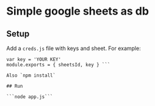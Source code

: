 # Simple google sheets as db

## Setup

Add a `creds.js` file with keys and sheet. For example:
```var sheetsId = 'YOUR GOOGLE SHEETS ID';
var key = 'YOUR KEY'
module.exports = { sheetsId, key } ```

Also `npm install`

## Run

```node app.js```